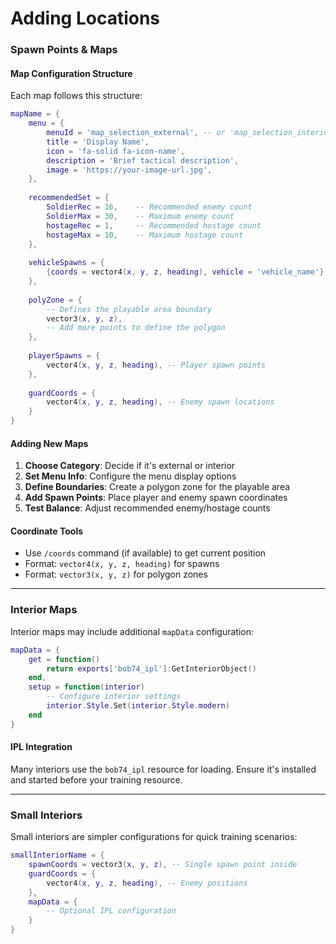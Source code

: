 # Adding Locations

### Spawn Points & Maps

#### Map Configuration Structure

Each map follows this structure:

```lua
mapName = {
    menu = {
        menuId = 'map_selection_external', -- or 'map_selection_interior'
        title = 'Display Name',
        icon = 'fa-solid fa-icon-name',
        description = 'Brief tactical description',
        image = 'https://your-image-url.jpg',
    },
    
    recommendedSet = {
        SoldierRec = 16,    -- Recommended enemy count
        SoldierMax = 30,    -- Maximum enemy count
        hostageRec = 1,     -- Recommended hostage count  
        hostageMax = 10,    -- Maximum hostage count
    },
    
    vehicleSpawns = {
        {coords = vector4(x, y, z, heading), vehicle = 'vehicle_name'},
    },
    
    polyZone = {
        -- Defines the playable area boundary
        vector3(x, y, z),
        -- Add more points to define the polygon
    },
    
    playerSpawns = {
        vector4(x, y, z, heading), -- Player spawn points
    },
    
    guardCoords = {
        vector4(x, y, z, heading), -- Enemy spawn locations
    }
}
```

#### Adding New Maps

1. **Choose Category**: Decide if it's external or interior
2. **Set Menu Info**: Configure the menu display options
3. **Define Boundaries**: Create a polygon zone for the playable area
4. **Add Spawn Points**: Place player and enemy spawn coordinates
5. **Test Balance**: Adjust recommended enemy/hostage counts

#### Coordinate Tools

* Use `/coords` command (if available) to get current position
* Format: `vector4(x, y, z, heading)` for spawns
* Format: `vector3(x, y, z)` for polygon zones

***

### Interior Maps

Interior maps may include additional `mapData` configuration:

```lua
mapData = {
    get = function()
        return exports['bob74_ipl']:GetInteriorObject()
    end,
    setup = function(interior)
        -- Configure interior settings
        interior.Style.Set(interior.Style.modern)
    end
}
```

#### IPL Integration

Many interiors use the `bob74_ipl` resource for loading. Ensure it's installed and started before your training resource.

***

### Small Interiors

Small interiors are simpler configurations for quick training scenarios:

```lua
smallInteriorName = {
    spawnCoords = vector3(x, y, z), -- Single spawn point inside
    guardCoords = {
        vector4(x, y, z, heading), -- Enemy positions
    },
    mapData = {
        -- Optional IPL configuration
    }
}
```
